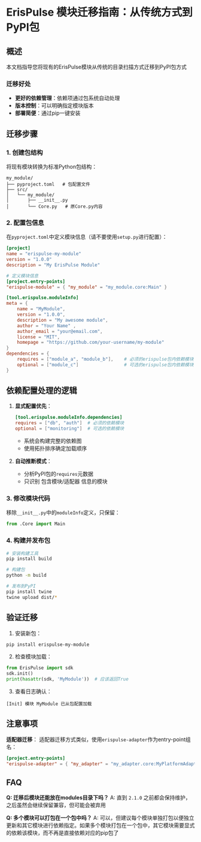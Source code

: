 # ErisPulse 模块迁移指南：从传统方式到PyPI包

## 概述

本文档指导您将现有的ErisPulse模块从传统的目录扫描方式迁移到PyPI包方式

### 迁移好处
- **更好的依赖管理**：依赖项通过包系统自动处理
- **版本控制**：可以明确指定模块版本
- **部署简便**：通过pip一键安装

## 迁移步骤

### 1. 创建包结构

将现有模块转换为标准Python包结构：

```
my_module/
├── pyproject.toml   # 包配置文件
├── src/
│   └── my_module/
│       ├── __init__.py
│       └── Core.py   # 原Core.py内容
```

### 2. 配置包信息

在`pyproject.toml`中定义模块信息（请不要使用`setup.py`进行配置）：

```toml
[project]
name = "erispulse-my-module"
version = "1.0.0"
description = "My ErisPulse Module"

# 定义模块信息
[project.entry-points]
"erispulse-module" = { "my_module" = "my_module.core:Main" }

[tool.erispulse.moduleInfo]
meta = { 
    name = "MyModule",
    version = "1.0.0", 
    description = "My awesome module", 
    author = "Your Name" ,
    author_email = "your@email.com",
    license = "MIT",
    homepage = "https://github.com/your-username/my-module"
}
dependencies = { 
    requires = ["module_a", "module_b"],    # 必须的erispulse包内依赖模块
    optional = ["module_c"]                 # 可选的erispulse包内依赖模块
}
```

## 依赖配置处理的逻辑

1. **显式配置优先**：
   ```toml
   [tool.erispulse.moduleInfo.dependencies]
   requires = ["db", "auth"]  # 必须的依赖模块
   optional = ["monitoring"]  # 可选的依赖模块
   ```
   - 系统会构建完整的依赖图
   - 使用拓扑排序确定加载顺序

2. **自动推断模式**：
   - 分析PyPI包的`requires`元数据
   - 只识别 包含模块/适配器 信息的模块

### 3. 修改模块代码

移除`__init__.py`中的`moduleInfo`定义，只保留：

```python
from .Core import Main
```

### 4. 构建并发布包

```bash
# 安装构建工具
pip install build

# 构建包
python -m build

# 发布到PyPI
pip install twine
twine upload dist/*
```

## 验证迁移

1. 安装新包：
```bash
pip install erispulse-my-module
```

2. 检查模块加载：
```python
from ErisPulse import sdk
sdk.init()
print(hasattr(sdk, 'MyModule'))  # 应该返回True
```

3. 查看日志确认：
```
[Init] 模块 MyModule 已从包配置加载
```

## 注意事项
**适配器迁移**：
适配器迁移方式类似，使用`erispulse-adapter`作为entry-point组名：

```toml
[project.entry-points]
"erispulse-adapter" = { "my_adapter" = "my_adapter.core:MyPlatformAdapter" }
```

## FAQ

**Q: 迁移后模块还能放在modules目录下吗？**
A: 直到 `2.1.0` 之前都会保持维护，之后虽然会继续保留兼容，但可能会被弃用

**Q: 多个模块可以打包在一个包中吗？**
A: 可以，但建议每个模块单独打包以便独立更新和其它模块进行依赖指定。如果多个模块打包在一个包中，其它模块需要显式的依赖该模块，而不再是直接依赖对应的pip包了
